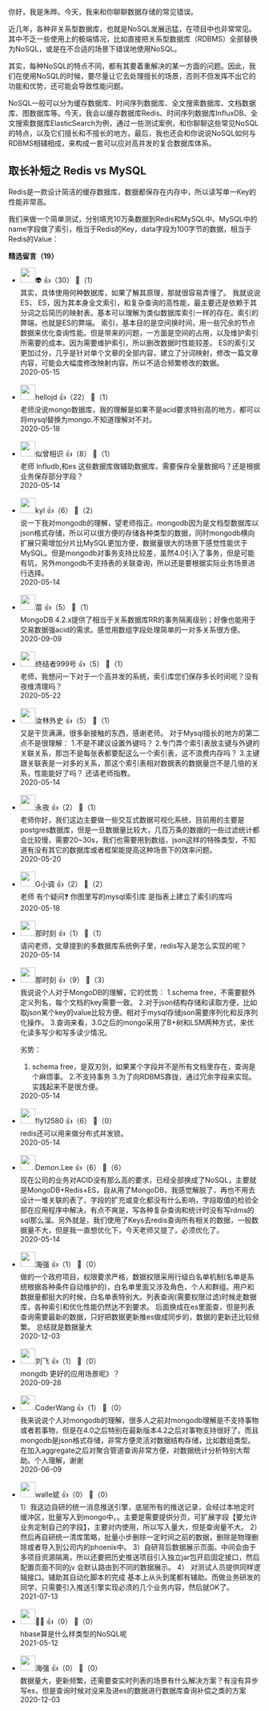 你好，我是朱晔。今天，我来和你聊聊数据存储的常见错误。

近几年，各种非关系型数据库，也就是NoSQL发展迅猛，在项目中也非常常见。其中不乏一些使用上的极端情况，比如直接把关系型数据库（RDBMS）全部替换为NoSQL，或是在不合适的场景下错误地使用NoSQL。

其实，每种NoSQL的特点不同，都有其要着重解决的某一方面的问题。因此，我们在使用NoSQL的时候，要尽量让它去处理擅长的场景，否则不但发挥不出它的功能和优势，还可能会导致性能问题。

NoSQL一般可以分为缓存数据库、时间序列数据库、全文搜索数据库、文档数据库、图数据库等。今天，我会以缓存数据库Redis、时间序列数据库InfluxDB、全文搜索数据库ElasticSearch为例，通过一些测试案例，和你聊聊这些常见NoSQL的特点，以及它们擅长和不擅长的地方。最后，我也还会和你说说NoSQL如何与RDBMS相辅相成，来构成一套可以应对高并发的复合数据库体系。

## 取长补短之 Redis vs MySQL

Redis是一款设计简洁的缓存数据库，数据都保存在内存中，所以读写单一Key的性能非常高。

我们来做一个简单测试，分别填充10万条数据到Redis和MySQL中。MySQL中的name字段做了索引，相当于Redis的Key，data字段为100字节的数据，相当于Redis的Value：
<div><strong>精选留言（19）</strong></div><ul>
<li><img src="https://static001.geekbang.org/account/avatar/00/13/71/05/db554eba.jpg" width="30px"><span>👽</span> 👍（30） 💬（1）<div>其实，具体使用何种数据库，如果了解其原理，那就很容易弄懂了。
我就说说ES，
ES，因为其本身全文索引，和复杂查询的高性能，最主要还是依赖于其分词之后简历的映射表。基本可以理解为类似数据库索引一样的存在。索引的弊端，也就是ES的弊端。
索引，基本目的是空间换时间，用一些冗余的节点数据来优化查询性能。但是带来的问题，一方面是空间的占用，以及维护索引所需要的成本。因为需要维护索引，所以删改数据时性能较差。
ES的索引又更加过分，几乎是针对单个文章的全部内容，建立了分词映射，修改一篇文章内容，可能会大幅度修改映射内容。所以不适合频繁修改的数据。
</div>2020-05-15</li><br/><li><img src="https://static001.geekbang.org/account/avatar/00/14/79/01/e71510dc.jpg" width="30px"><span>hellojd</span> 👍（22） 💬（1）<div>老师没说mongo数据库，我的理解是如果不是acid要求特别高的地方，都可以将mysql替换为mongo.不知道理解对不对。</div>2020-05-18</li><br/><li><img src="https://static001.geekbang.org/account/avatar/00/1e/13/87/73a17c60.jpg" width="30px"><span>似曾相识</span> 👍（8） 💬（1）<div>老师 Infludb,和es 这些数据库做辅助数据库，需要保存全量数据吗？还是根据业务保存部分字段？</div>2020-05-14</li><br/><li><img src="https://static001.geekbang.org/account/avatar/00/15/74/8a/d5b0cf30.jpg" width="30px"><span>kyl</span> 👍（6） 💬（2）<div>说一下我对mongodb的理解，望老师指正。mongodb因为是文档型数据库以json格式存储，所以可以很方便的存储各种类型的数据，同时mongodb横向扩展只需增加分片比MySQL更加方便，数据量很大的场景下感觉性能优于MySQL。但是mongodb对事务支持比较差，虽然4.0引入了事务，但是可能有坑，另外mongodb不支持表的关联查询，所以还是要根据实际业务场景进行选择。</div>2020-05-14</li><br/><li><img src="https://static001.geekbang.org/account/avatar/00/10/9c/c6/05a6798f.jpg" width="30px"><span>苗</span> 👍（5） 💬（1）<div>MongoDB 4.2.x提供了相当于关系数据库RR的事务隔离级别；好像也能用于交易数据强acid的需求。感觉用数组字段处理简单的一对多关系很方便。</div>2020-09-09</li><br/><li><img src="https://static001.geekbang.org/account/avatar/00/10/1c/6e/6c5f5734.jpg" width="30px"><span>终结者999号</span> 👍（5） 💬（1）<div>老师，我想问一下对于一个高并发的系统，索引库您们保存多长时间呢？没有夜维清理吗？</div>2020-05-22</li><br/><li><img src="https://static001.geekbang.org/account/avatar/00/12/24/2a/33441e2b.jpg" width="30px"><span>汝林外史</span> 👍（5） 💬（1）<div>又是干货满满，很多新接触的东西，感谢老师。
对于Mysql擅长的地方的第二点不是很理解：
   1.不是不建议设置外键吗？ 
   2.专门弄个索引表放主键与外键的关联关系，那岂不是每张表都要配这么一个索引表，这不浪费内存吗？
   3.主键跟关联表是一对多的关系，那这个索引表相对数据表的数据量岂不是几倍的关系，性能能好了吗？
还请老师指教。</div>2020-05-14</li><br/><li><img src="https://static001.geekbang.org/account/avatar/00/14/96/b5/d09a53c7.jpg" width="30px"><span>永夜</span> 👍（2） 💬（1）<div>老师你好，我们这边主要做一些交互式数据可视化系统，目前用的主要是postgres数据库，但是一旦数据量比较大，几百万条的数据的一些过滤统计都会比较慢，需要20~30s，我们也需要用到数组，json这样的特殊类型，不知道有没有其它的数据库或者框架能提高这种场景下的效率问题。</div>2020-05-20</li><br/><li><img src="https://static001.geekbang.org/account/avatar/00/11/7a/b9/c3d3a92f.jpg" width="30px"><span>G小调</span> 👍（2） 💬（2）<div>老师 有个疑问❓ 你图里写的mysql索引库 是指表上建立了索引的库吗</div>2020-05-18</li><br/><li><img src="https://static001.geekbang.org/account/avatar/00/11/8f/cf/890f82d6.jpg" width="30px"><span>那时刻</span> 👍（1） 💬（1）<div>请问老师，文章提到的多数据库系统例子里，redis写入是怎么实现的呢？</div>2020-05-14</li><br/><li><img src="https://static001.geekbang.org/account/avatar/00/11/8f/cf/890f82d6.jpg" width="30px"><span>那时刻</span> 👍（9） 💬（3）<div>我说说个人对于MongoDB的理解，它的优势：
1.schema free，不需要额外定义列名，每个文档的key需要一致。
2.对于json结构存储和读取方便，比如取json某个key的value比较方便。相对于mysql存储json需要序列化和反序列化操作。
3.查询来看，3.0之后的mongo采用了B+树和LSM两种方式，来优化读多写少和写多读少情况。

劣势：
1. schema free，是双刃剑，如果某个字段并不是所有文档里存在，查询是个麻烦事。
2.不支持事务
3.为了向RDBMS靠拢，通过冗余字段来实现。实践起来不是很方便。</div>2020-05-14</li><br/><li><img src="https://static001.geekbang.org/account/avatar/00/14/87/a4/bd373a4a.jpg" width="30px"><span>fly12580</span> 👍（6） 💬（0）<div>redis还可以用来做分布式并发锁。</div>2020-05-14</li><br/><li><img src="https://static001.geekbang.org/account/avatar/00/10/10/bb/f1061601.jpg" width="30px"><span>Demon.Lee</span> 👍（6） 💬（6）<div>现在公司的业务对ACID没有那么高的要求，已经全部换成了NoSQL，主要就是MongoDB+Redis+ES，自从用了MongoDB，我感觉解脱了，再也不用去设计一堆关联的表了，字段的扩充或变化都没有什么影响，字段取值的检验全部在应用程序中解决，有点不爽是，写各种复杂查询和统计时没有写rdms的sql那么溜。另外就是，我们使用了Keys去redis查询所有相关的数据，一般数据量不大，但是我一直想优化下，今天老师又提了，必须优化了。</div>2020-05-14</li><br/><li><img src="https://static001.geekbang.org/account/avatar/00/19/1c/74/eb472cc3.jpg" width="30px"><span>海强</span> 👍（1） 💬（0）<div>做的一个政府项目，权限要求严格，数据权限采用行级白名单机制(名单是系统根据各种条件自动维护的)，白名单里面又涉及角色，个人和群组。用户和数据量都挺大的时候，白名单表特别大。列表查询(需要权限过滤)时候走数据库，各种索引和优化性能仍然达不到要求。
后面换成在es里面查，但是列表查询需要最新的数据，只好把数据更新推es做成同步的，数据的更新还比较频繁。
总结就是数据量大</div>2020-12-03</li><br/><li><img src="https://thirdwx.qlogo.cn/mmopen/vi_32/j5ld8j7BqIZe9fOVniaLJajbOwbnwKD7dn3RN5T79K00uy1utB7PTP7TiclxdhXyh4ER8hsu8mgnibUoIDaRwib4kg/132" width="30px"><span>刘飞</span> 👍（1） 💬（0）<div>mongdb 更好的应用场景呢》？</div>2020-09-28</li><br/><li><img src="https://static001.geekbang.org/account/avatar/00/11/dd/6e/1479ce4f.jpg" width="30px"><span>CoderWang</span> 👍（1） 💬（0）<div>我来说说个人对mongodb的理解，很多人之前对mongodb理解是不支持事物或者若事物，但是在4.0之后特别在最新版本4.2之后对事物支持很好了。而且mongodb是json格式存储，非常方便灵活对数据结构存储，比如数组类型。在加入aggregate之后对聚合管道查询非常方便，对数据统计分析特别大帮助。个人理解，谢谢</div>2020-06-09</li><br/><li><img src="http://thirdwx.qlogo.cn/mmopen/vi_32/DYAIOgq83ersGSic8ib7OguJv6CJiaXY0s4n9C7Z51sWxTTljklFpq3ZAIWXoFTPV5oLo0GMTkqW5sYJRRnibNqOJQ/132" width="30px"><span>walle斌</span> 👍（0） 💬（0）<div>1）我这边自研的统一消息推送引擎，底层所有的推送记录，会经过本地定时缓冲区，批量写入到mongo中。。主要是需要提供分页，可扩展字段【要允许业务定制自己的字段】，主要对内使用，所以写入量大，但是查询量不大。
2）然后再自研统一清库策略，批量小步删除一定时间之前的数据，删除是物理删除或者导入到公司内的phoenix中。
3）自研背后数据展示页面。中间会由于多项目资源隔离，所以还要把历史推送项目引入独立jar包开启固定接口，然后配置页面不同的jv 会默认路由到不同的数据展示。
4） 对测试人员提供同样逻辑接口。辅助其自动化脚本的完成
基本上从头到尾都有辅助。而做业务研发的同学，只需要引入推送引擎实现必须的几个业务内容，然后就OK了。</div>2021-07-13</li><br/><li><img src="https://static001.geekbang.org/account/avatar/00/14/dd/19/45afa234.jpg" width="30px"><span>🐛🐛</span> 👍（0） 💬（0）<div>hbase算是什么样类型的NoSQL呢</div>2021-05-12</li><br/><li><img src="https://static001.geekbang.org/account/avatar/00/19/1c/74/eb472cc3.jpg" width="30px"><span>海强</span> 👍（0） 💬（0）<div>数据量大，更新频繁，还需要查实时列表的场景有什么解决方案？有没有异步写es，但是查询时候对没来及进es的数据进行数据库查询补偿之类的方案</div>2020-12-03</li><br/>
</ul>